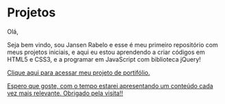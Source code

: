 # Projetos
Olá,

Seja bem vindo, sou Jansen Rabelo e esse é meu primeiro repositório com meus projetos iniciais, e aqui eu estou aprendendo a criar códigos em HTML5 e CSS3, e a programar em JavaScript com biblioteca jQuery!

<a href="https://rabelojansen.github.io/03 - Github/jansen-rabelo-arq_v2.0/home.html">Clique aqui para acessar meu projeto de portifólio.

Espero que goste, com o tempo estarei apresentando um conteúdo cada vez mais relevante. Obrigado pela visita!!